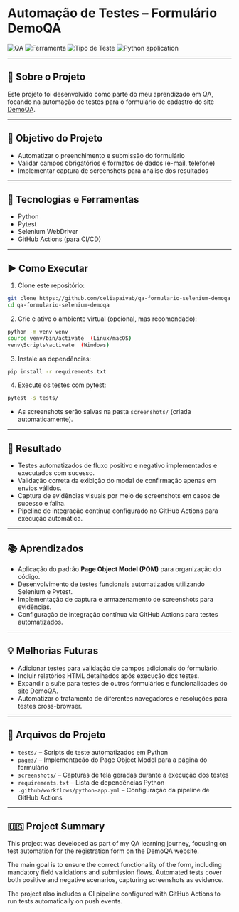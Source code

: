 # Automação de Testes – Formulário DemoQA

![QA](https://img.shields.io/badge/Testes-Automação-blue)
![Ferramenta](https://img.shields.io/badge/Selenium-Python-green)
![Tipo de Teste](https://img.shields.io/badge/Testes-Funcional-lightgrey)
![Python application](https://github.com/celiapaivab/qa-formulario-selenium-demoqa/actions/workflows/python-app.yml/badge.svg?branch=main)

---

## 📌 Sobre o Projeto
Este projeto foi desenvolvido como parte do meu aprendizado em QA, focando na automação de testes para o formulário de cadastro do site [DemoQA](https://demoqa.com/automation-practice-form).

---

## 🎯 Objetivo do Projeto

- Automatizar o preenchimento e submissão do formulário  
- Validar campos obrigatórios e formatos de dados (e-mail, telefone)  
- Implementar captura de screenshots para análise dos resultados

---

## 🔧 Tecnologias e Ferramentas

- Python
- Pytest
- Selenium WebDriver
- GitHub Actions (para CI/CD)

---

## ▶️ Como Executar

1. Clone este repositório:
  ```bash
  git clone https://github.com/celiapaivab/qa-formulario-selenium-demoqa
  cd qa-formulario-selenium-demoqa
  ```
  
2. Crie e ative o ambiente virtual (opcional, mas recomendado):
  ```bash  
  python -m venv venv  
  source venv/bin/activate  (Linux/macOS)  
  venv\Scripts\activate  (Windows)
  ```
  
3. Instale as dependências:
  ```bash
  pip install -r requirements.txt
  ```
  
4. Execute os testes com pytest:
  ```bash
  pytest -s tests/
  ```
- As screenshots serão salvas na pasta `screenshots/` (criada automaticamente).

---

## 🧾 Resultado

- Testes automatizados de fluxo positivo e negativo implementados e executados com sucesso.  
- Validação correta da exibição do modal de confirmação apenas em envios válidos.  
- Captura de evidências visuais por meio de screenshots em casos de sucesso e falha.  
- Pipeline de integração contínua configurado no GitHub Actions para execução automática.

---

## 📚 Aprendizados

- Aplicação do padrão **Page Object Model (POM)** para organização do código.  
- Desenvolvimento de testes funcionais automatizados utilizando Selenium e Pytest.  
- Implementação de captura e armazenamento de screenshots para evidências.  
- Configuração de integração contínua via GitHub Actions para testes automatizados.

---

## 💡 Melhorias Futuras

- Adicionar testes para validação de campos adicionais do formulário.  
- Incluir relatórios HTML detalhados após execução dos testes.  
- Expandir a suíte para testes de outros formulários e funcionalidades do site DemoQA.  
- Automatizar o tratamento de diferentes navegadores e resoluções para testes cross-browser.

---

## 📂 Arquivos do Projeto

- `tests/` – Scripts de teste automatizados em Python  
- `pages/` – Implementação do Page Object Model para a página do formulário  
- `screenshots/` – Capturas de tela geradas durante a execução dos testes  
- `requirements.txt` – Lista de dependências Python  
- `.github/workflows/python-app.yml` – Configuração da pipeline de GitHub Actions

---

## 🇺🇸 Project Summary

This project was developed as part of my QA learning journey, focusing on test automation for the registration form on the DemoQA website.  

The main goal is to ensure the correct functionality of the form, including mandatory field validations and submission flows. Automated tests cover both positive and negative scenarios, capturing screenshots as evidence.  

The project also includes a CI pipeline configured with GitHub Actions to run tests automatically on push events.
